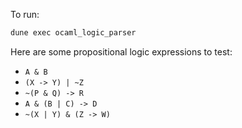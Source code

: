 To run:

```bash
dune exec ocaml_logic_parser
```

Here are some propositional logic expressions to test:

* `A & B`
* `(X -> Y) | ~Z`
* `~(P & Q) -> R`
* `A & (B | C) -> D`
* `~(X | Y) & (Z -> W)`

